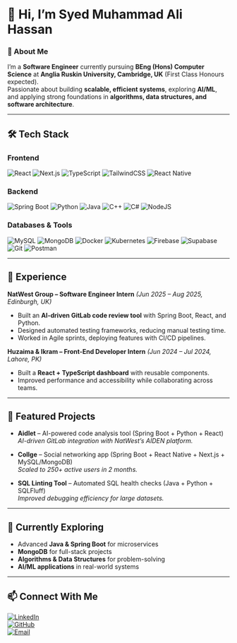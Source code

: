 # 👋 Hi, I’m Syed Muhammad Ali Hassan  

### 🚀 About Me  
I’m a **Software Engineer** currently pursuing **BEng (Hons) Computer Science** at **Anglia Ruskin University, Cambridge, UK** (First Class Honours expected).  
Passionate about building **scalable, efficient systems**, exploring **AI/ML**, and applying strong foundations in **algorithms, data structures, and software architecture**.  

---

## 🛠 Tech Stack  

### Frontend  
![React](https://img.shields.io/badge/React-20232A?style=for-the-badge&logo=react&logoColor=61DAFB) 
![Next.js](https://img.shields.io/badge/Next.js-black?style=for-the-badge&logo=next.js) 
![TypeScript](https://img.shields.io/badge/TypeScript-3178C6?style=for-the-badge&logo=typescript&logoColor=white) 
![TailwindCSS](https://img.shields.io/badge/Tailwind_CSS-38B2AC?style=for-the-badge&logo=tailwind-css&logoColor=white) 
![React Native](https://img.shields.io/badge/React_Native-20232A?style=for-the-badge&logo=react&logoColor=61DAFB)

### Backend  
![Spring Boot](https://img.shields.io/badge/Spring_Boot-6DB33F?style=for-the-badge&logo=springboot&logoColor=white) 
![Python](https://img.shields.io/badge/Python-3776AB?style=for-the-badge&logo=python&logoColor=white) 
![Java](https://img.shields.io/badge/Java-ED8B00?style=for-the-badge&logo=openjdk&logoColor=white) 
![C++](https://img.shields.io/badge/C++-00599C?style=for-the-badge&logo=cplusplus&logoColor=white) 
![C#](https://img.shields.io/badge/C%23-239120?style=for-the-badge&logo=c-sharp&logoColor=white) 
![NodeJS](https://img.shields.io/badge/Node.js-43853D?style=for-the-badge&logo=node.js&logoColor=white)

### Databases & Tools  
![MySQL](https://img.shields.io/badge/MySQL-4479A1?style=for-the-badge&logo=mysql&logoColor=white) 
![MongoDB](https://img.shields.io/badge/MongoDB-4EA94B?style=for-the-badge&logo=mongodb&logoColor=white) 
![Docker](https://img.shields.io/badge/Docker-2496ED?style=for-the-badge&logo=docker&logoColor=white) 
![Kubernetes](https://img.shields.io/badge/Kubernetes-326ce5?style=for-the-badge&logo=kubernetes&logoColor=white) 
![Firebase](https://img.shields.io/badge/Firebase-FFCA28?style=for-the-badge&logo=firebase&logoColor=black) 
![Supabase](https://img.shields.io/badge/Supabase-3FCF8E?style=for-the-badge&logo=supabase&logoColor=white) 
![Git](https://img.shields.io/badge/Git-F05032?style=for-the-badge&logo=git&logoColor=white) 
![Postman](https://img.shields.io/badge/Postman-FF6C37?style=for-the-badge&logo=postman&logoColor=white) 

---

## 💼 Experience  

**NatWest Group – Software Engineer Intern** *(Jun 2025 – Aug 2025, Edinburgh, UK)*  
- Built an **AI-driven GitLab code review tool** with Spring Boot, React, and Python.  
- Designed automated testing frameworks, reducing manual testing time.  
- Worked in Agile sprints, deploying features with CI/CD pipelines.  

**Huzaima & Ikram – Front-End Developer Intern** *(Jun 2024 – Jul 2024, Lahore, PK)*  
- Built a **React + TypeScript dashboard** with reusable components.  
- Improved performance and accessibility while collaborating across teams.  

---

## 📂 Featured Projects  

- **Aidlet** – AI-powered code analysis tool (Spring Boot + Python + React)  
  *AI-driven GitLab integration with NatWest’s AIDEN platform.*  

- **Collge** – Social networking app (Spring Boot + React Native + Next.js + MySQL/MongoDB)  
  *Scaled to 250+ active users in 2 months.*  

- **SQL Linting Tool** – Automated SQL health checks (Java + Python + SQLFluff)  
  *Improved debugging efficiency for large datasets.*  

---

## 🌱 Currently Exploring  

- Advanced **Java & Spring Boot** for microservices  
- **MongoDB** for full-stack projects  
- **Algorithms & Data Structures** for problem-solving  
- **AI/ML applications** in real-world systems  

---



## 📫 Connect With Me  

[![LinkedIn](https://img.shields.io/badge/LinkedIn-blue?logo=linkedin&logoColor=white)](https://www.linkedin.com/in/syed-muhammad-ali-hassan-79b7812ba)  
[![GitHub](https://img.shields.io/badge/GitHub-000?logo=github&logoColor=white)](https://github.com/SyedMuhammadAliHassan)  
[![Email](https://img.shields.io/badge/Email-D14836?logo=gmail&logoColor=white)](mailto:syedmuhammadalihassan2002@hotmail.com)  
